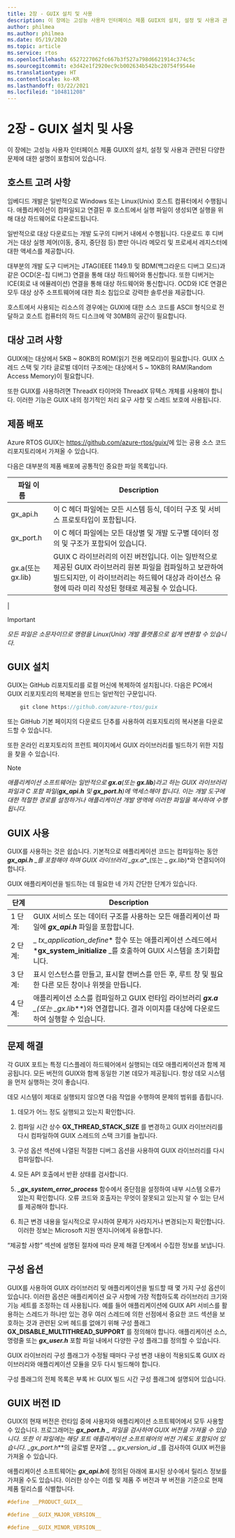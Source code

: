 ```yaml
---
title: 2장 - GUIX 설치 및 사용
description: 이 장에는 고성능 사용자 인터페이스 제품 GUIX의 설치, 설정 및 사용과 관련된 다양한 문제에 대한 설명이 포함되어 있습니다.
author: philmea
ms.author: philmea
ms.date: 05/19/2020
ms.topic: article
ms.service: rtos
ms.openlocfilehash: 6527227062fc667b3f527a798d6621914c374c5c
ms.sourcegitcommit: e3d42e1f2920ec9cb002634b542bc20754f9544e
ms.translationtype: HT
ms.contentlocale: ko-KR
ms.lasthandoff: 03/22/2021
ms.locfileid: "104811208"
---
```

# <a name="chapter-2---installation-and-use-of-guix"></a>2장 - GUIX 설치 및 사용

이 장에는 고성능 사용자 인터페이스 제품 GUIX의 설치, 설정 및 사용과 관련된 다양한 문제에 대한 설명이 포함되어 있습니다.  

## <a name="host-considerations"></a>호스트 고려 사항

임베디드 개발은 일반적으로 Windows 또는 Linux(Unix) 호스트 컴퓨터에서 수행됩니다. 애플리케이션이 컴파일되고 연결된 후 호스트에서 실행 파일이 생성되면 실행을 위해 대상 하드웨어로 다운로드됩니다.

일반적으로 대상 다운로드는 개발 도구의 디버거 내에서 수행됩니다. 다운로드 후 디버거는 대상 실행 제어(이동, 중지, 중단점 등) 뿐만 아니라 메모리 및 프로세서 레지스터에 대한 액세스를 제공합니다.

대부분의 개발 도구 디버거는 JTAG(IEEE 1149.1) 및 BDM(백그라운드 디버그 모드)과 같은 OCD(온-칩 디버그) 연결을 통해 대상 하드웨어와 통신합니다. 또한 디버거는 ICE(회로 내 에뮬레이션) 연결을 통해 대상 하드웨어와 통신합니다. OCD와 ICE 연결은 모두 대상 상주 소프트웨어에 대한 최소 침입으로 강력한 솔루션을 제공합니다.

호스트에서 사용되는 리소스의 경우에는 GUXI에 대한 소스 코드를 ASCII 형식으로 전달하고 호스트 컴퓨터의 하드 디스크에 약 30MB의 공간이 필요합니다.

## <a name="target-considerations"></a>대상 고려 사항

GUIX에는 대상에서 5KB ~ 80KB의 ROM(읽기 전용 메모리)이 필요합니다. GUIX 스레드 스택 및 기타 글로벌 데이터 구조에는 대상에서 5 ~ 10KB의 RAM(Random Access Memory)이 필요합니다.

또한 GUIX를 사용하려면 ThreadX 타이머와 ThreadX 뮤텍스 개체를 사용해야 합니다. 이러한 기능은 GUIX 내의 정기적인 처리 요구 사항 및 스레드 보호에 사용됩니다.

## <a name="product-distribution"></a>제품 배포

Azure RTOS GUIX는 <https://github.com/azure-rtos/guix/>에 있는 공용 소스 코드 리포지토리에서 가져올 수 있습니다.

다음은 대부분의 제품 배포에 공통적인 중요한 파일 목록입니다.

| 파일 이름&nbsp;&nbsp;&nbsp;&nbsp;&nbsp;&nbsp;&nbsp;| Description   |
| ----------------------- | ------------------------------------------------------------------------------------------------------------------------------------------------------------------------------------------------------------------------------------------------------ |
| gx_api.h        | 이 C 헤더 파일에는 모든 시스템 등식, 데이터 구조 및 서비스 프로토타입이 포함됩니다. |
| gx_port.h       | 이 C 헤더 파일에는 모든 대상별 및 개발 도구별 데이터 정의 및 구조가 포함되어 있습니다.                                                                                                                                         |
| gx.a(또는 gx.lib) | GUIX C 라이브러리의 이진 버전입니다. 이는 일반적으로 제공된 GUIX 라이브러리 원본 파일을 컴파일하고 보관하여 빌드되지만, 이 라이브러리는 하드웨어 대상과 라이선스 유형에 따라 미리 작성된 형태로 제공될 수 있습니다. |
|

> [!IMPORTANT]
> *모든 파일은 소문자이므로 명령을 Linux(Unix) 개발 플랫폼으로 쉽게 변환할 수 있습니다.*

## <a name="guix-installation"></a>GUIX 설치

GUIX는 GitHub 리포지토리를 로컬 머신에 복제하여 설치됩니다. 다음은 PC에서 GUIX 리포지토리의 복제본을 만드는 일반적인 구문입니다.

```c
    git clone https://github.com/azure-rtos/guix
```

또는 GitHub 기본 페이지의 다운로드 단추를 사용하여 리포지토리의 복사본을 다운로드할 수 있습니다.

또한 온라인 리포지토리의 프런트 페이지에서 GUIX 라이브러리를 빌드하기 위한 지침을 찾을 수 있습니다.

>[!NOTE]  
> *애플리케이션 소프트웨어는 일반적으로 **gx.a**(또는 **gx.lib**)라고 하는 GUIX 라이브러리 파일과 C 포함 파일(**gx_api.h** 및 **gx_port.h**)에 액세스해야 합니다. 이는 개발 도구에 대한 적절한 경로를 설정하거나 애플리케이션 개발 영역에 이러한 파일을 복사하여 수행됩니다.*

## <a name="using-guix"></a>GUIX 사용

GUIX를 사용하는 것은 쉽습니다. 기본적으로 애플리케이션 코드는 컴파일하는 동안 ***gx_api.h** _를 포함해야 하며 GUIX 라이브러리 _*_gx.a_*_(또는 _ *_gx.lib_*)*와 연결되어야 합니다.

GUIX 애플리케이션을 빌드하는 데 필요한 네 가지 간단한 단계가 있습니다.

| 단계   | Description    |
| ------- | ------------------------------------------------------------------------------------------------------------------------------------------------------------------ |
| 1&nbsp;단계: | GUIX 서비스 또는 데이터 구조를 사용하는 모든 애플리케이션 파일에 ***gx_api.h*** 파일을 포함합니다.                                                               |
| 2&nbsp;단계: | _ *_tx_application_define_** 함수 또는 애플리케이션 스레드에서 ***gx_system_initialize** _를 호출하여 GUIX 시스템을 초기화합니다.                       |
| 3&nbsp;단계: | 표시 인스턴스를 만들고, 표시할 캔버스를 만든 후, 루트 창 및 필요한 다른 모든 창이나 위젯을 만듭니다.                                 |
| 4&nbsp;단계: | 애플리케이션 소스를 컴파일하고 GUIX 런타임 라이브러리 ***gx.a** _(또는 _*_gx.lib_**)와 연결합니다. 결과 이미지를 대상에 다운로드하여 실행할 수 있습니다. |

## <a name="troubleshooting"></a>문제 해결

각 GUIX 포트는 특정 디스플레이 하드웨어에서 실행되는 데모 애플리케이션과 함께 제공됩니다. 모든 버전의 GUIX와 함께 동일한 기본 데모가 제공됩니다. 항상 데모 시스템을 먼저 실행하는 것이 좋습니다.

데모 시스템이 제대로 실행되지 않으면 다음 작업을 수행하여 문제의 범위를 좁힙니다.

1. 데모가 어느 정도 실행되고 있는지 확인합니다.

2. 컴파일 시간 상수 **GX_THREAD_STACK_SIZE** 를 변경하고 GUIX 라이브러리를 다시 컴파일하여 GUIX 스레드의 스택 크기를 늘립니다.

3. 구성 옵션 섹션에 나열된 적절한 디버그 옵션을 사용하여 GUIX 라이브러리를 다시 컴파일합니다.

4. 모든 API 호출에서 반환 상태를 검사합니다.

5. ***_gx_system_error_process*** 함수에서 중단점을 설정하여 내부 시스템 오류가 있는지 확인합니다. 오류 코드와 호출자는 무엇이 잘못되고 있는지 알 수 있는 단서를 제공해야 합니다.

6. 최근 변경 내용을 일시적으로 무시하여 문제가 사라지거나 변경되는지 확인합니다. 이러한 정보는 Microsoft 지원 엔지니어에게 유용합니다.

“제공할 사항” 섹션에 설명된 절차에 따라 문제 해결 단계에서 수집한 정보를 보냅니다.

## <a name="configuration-options"></a>구성 옵션

GUIX를 사용하여 GUIX 라이브러리 및 애플리케이션을 빌드할 때 몇 가지 구성 옵션이 있습니다. 이러한 옵션은 애플리케이션 요구 사항에 가장 적합하도록 라이브러리 크기와 기능 세트를 조정하는 데 사용됩니다. 예를 들어 애플리케이션에 GUIX API 서비스를 활용하는 스레드가 하나만 있는 경우 여러 스레드에 의한 선점에서 중요한 코드 섹션을 보호하는 것과 관련된 오버 헤드를 없애기 위해 구성 플래그 **GX_DISABLE_MULTITHREAD_SUPPORT** 를 정의해야 합니다. 애플리케이션 소스, 명령줄 또는 **_gx_user.h_** 포함 파일 내에서 다양한 구성 플래그를 정의할 수 있습니다.

GUIX 라이브러리 구성 플래그가 수정될 때마다 구성 변경 내용이 적용되도록 GUIX 라이브러리와 애플리케이션 모듈을 모두 다시 빌드해야 합니다.

구성 플래그의 전체 목록은 부록 H: GUIX 빌드 시간 구성 플래그에 설명되어 있습니다.

## <a name="guix-version-id"></a>GUIX 버전 ID

GUIX의 현재 버전은 런타임 중에 사용자와 애플리케이션 소프트웨어에서 모두 사용할 수 있습니다. 프로그래머는 ***gx_port.h** _ 파일을 검사하여 GUIX 버전을 가져올 수 있습니다. 또한 이 파일에는 해당 포트 애플리케이션 소프트웨어의 버전 기록도 포함되어 있습니다. _*_gx_port.h_**의 글로벌 문자열 _ *_ _gx_version_id_* _를 검사하여 GUIX 버전을 가져올 수 있습니다.

애플리케이션 소프트웨어는 ***gx_api.h***에 정의된 아래에 표시된 상수에서 릴리스 정보를 가져올 수도 있습니다. 이러한 상수는 이름 및 제품 주 버전과 부 버전을 기준으로 현재 제품 릴리스를 식별합니다.

```C
#define __PRODUCT_GUIX__

#define __GUIX_MAJOR_VERSION__

#define __GUIX_MINOR_VERSION__
```
